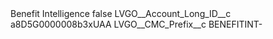 <?xml version="1.0" encoding="UTF-8"?>
<CustomMetadata xmlns="http://soap.sforce.com/2006/04/metadata" xmlns:xsi="http://www.w3.org/2001/XMLSchema-instance" xmlns:xsd="http://www.w3.org/2001/XMLSchema">
    <label>Benefit Intelligence</label>
    <protected>false</protected>
    <values>
        <field>LVGO__Account_Long_ID__c</field>
        <value xsi:type="xsd:string">a8D5G0000008b3xUAA</value>
    </values>
    <values>
        <field>LVGO__CMC_Prefix__c</field>
        <value xsi:type="xsd:string">BENEFITINT-</value>
    </values>
</CustomMetadata>
